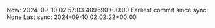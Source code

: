 Now: 2024-09-10 02:57:03.409690+00:00 Earliest commit since sync: None Last sync: 2024-09-10 02:02:22+00:00

